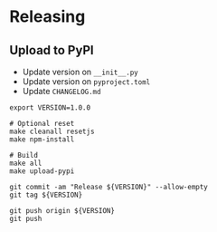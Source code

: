# Releasing

## Upload to PyPI

- Update version on `__init__.py`
- Update version on `pyproject.toml`
- Update `CHANGELOG.md`

```shell
export VERSION=1.0.0

# Optional reset
make cleanall resetjs
make npm-install

# Build
make all
make upload-pypi

git commit -am "Release ${VERSION}" --allow-empty
git tag ${VERSION}

git push origin ${VERSION}
git push
```
